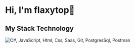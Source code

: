 <h1 align="centre">Hi, I'm flaxytop👋</h1>


<h2>My Stack Technology</h2>
<img src="https://skillicons.dev/icons?i=cs,js,html,css,vue,git,postgres" alt="C#, JavaScript, Html, Css, Saas, Git, PostgresSql, Postman">
